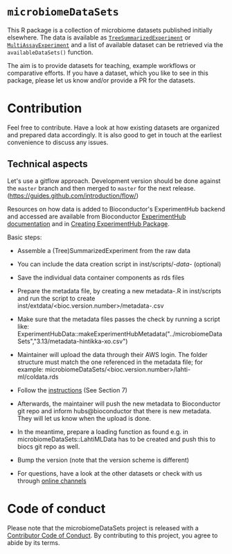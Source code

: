 # `microbiomeDataSets`

<!-- badges: start -->

<!-- badges: end -->

This R package is a collection of microbiome datasets published initially 
elsewhere. The data is available as 
[`TreeSummarizedExperiment`](https://doi.org/doi:10.18129/B9.bioc.TreeSummarizedExperiment)
or 
[`MultiAssayExperiment`](https://doi.org/doi:10.18129/B9.bioc.MultiAssayExperiment)
and a list of available dataset can be retrieved via the `availableDataSets()`
function.

The aim is to provide datasets for teaching, example workflows or comparative
efforts. If you have a dataset, which you like to see in this package, please
let us know and/or provide a PR for the datasets.


# Contribution

Feel free to contribute. Have a look at how existing datasets are
organized and prepared data accordingly. It is also good to get in
touch at the earliest convenience to discuss any issues.

## Technical aspects

Let's use a gitflow approach. Development version should be
done against the `master` branch and then merged to `master` for the
next release.  (https://guides.github.com/introduction/flow/)

Resources on how data is added to Bioconductor's ExperimentHub backend
and accessed are available from Bioconductor [ExperimentHub
documentation](https://bioconductor.org/packages/release/bioc/vignettes/ExperimentHub/inst/doc/ExperimentHub.html)
and in [Creating ExperimentHub
Package](https://bioconductor.org/packages/release/bioc/vignettes/AnnotationHub/inst/doc/CreateAHubPackage.html).

Basic steps:

- Assemble a (Tree)SummarizedExperiment from the raw data 

- You can include the data creation script in inst/scripts/*-data-* (optional)

- Save the individual data container components as rds files 

- Prepare the metadata file, by creating a new
  metadata-<dataset-name>.R in inst/scripts and run the script to
  create inst/extdata/<bioc.version.number>/metadata-<dataset-name>.csv

- Make sure that the metadata files passes the check by running a script like:
  ExperimentHubData::makeExperimentHubMetadata("../microbiomeDataSets","3.13/metadata-hintikka-xo.csv")

- Maintainer will upload the data through their AWS login. The folder structure must match the one
  referenced in the metadata file; for example:
  microbiomeDataSets/<bioc.version.number>/lahti-ml/coldata.rds 

- Follow the [instructions](https://bioconductor.org/packages/release/bioc/vignettes/AnnotationHub/inst/doc/CreateAHubPackage.html) (See Section 7)

- Afterwards, the maintainer will push the new metadata to
  Bioconductor git repo and inform hubs@bioconductor that there is new
  metadata. They will let us know when the upload is done.

- In the meantime, prepare a loading function as found e.g. in
  microbiomeDataSets::LahtiMLData has to be created and push this to
  biocs git repo as well.

- Bump the version (note that the version scheme is different)

- For questions, have a look at the other datasets or check with us through [online
  channels](microbiome.github.io)
  
# Code of conduct

Please note that the microbiomeDataSets project is released with a 
[Contributor Code of Conduct](https://contributor-covenant.org/version/2/0/CODE_OF_CONDUCT.html).
By contributing to this project, you agree to abide by its terms.
